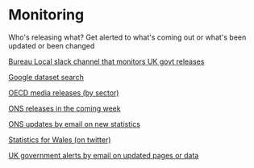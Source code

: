 Monitoring
==========

Who's releasing what? Get alerted to what's coming out or what's been updated or been changed

[Bureau Local slack channel that monitors UK govt releases](https://bureau-local-slack-invite.herokuapp.com/)

[Google dataset search](https://datasetsearch.research.google.com/)

[OECD media releases (by sector)](https://survey2018.oecd.org/Survey.aspx?s=e16cb6ce51dd4c619627d6259c3d7e57%20)

[ONS releases in the coming week](https://www.ons.gov.uk/releasecalendar?view=upcoming)

[ONS updates by email on new statistics](https://public.govdelivery.com/accounts/UKONS/subscriber/network)

[Statistics for Wales (on twitter)](https://twitter.com/statisticswales)

[UK government alerts by email on updated pages or data](https://www.gov.uk/help/update-email-notifications)
